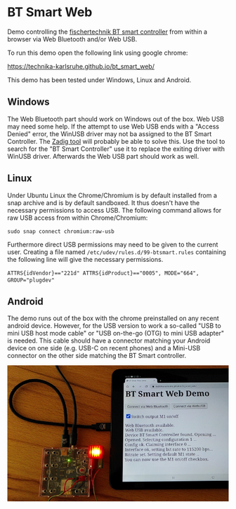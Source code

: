 # BT Smart Web

Demo controlling the [fischertechnik BT smart controller](https://www.fischertechnik.de/de-de/produkte/einzelteile/aktoren/161944-bt-smart-controller-rot) from within a browser via Web Bluetooth and/or Web USB.

To run this demo open the following link using google chrome:

https://technika-karlsruhe.github.io/bt_smart_web/

This demo has been tested under Windows, Linux and Android.

## Windows

The Web Bluetooth part should work on Windows out of the box. Web USB
may need some help. If the attempt to use Web USB ends with a
"Access Denied" error, the WinUSB driver may not ba assigned to
the BT Smart Controller. The [Zadig tool](https://zadig.akeo.ie/)
will probably be able to solve this. Use the tool to search for the
"BT Smart Controller" use it to replace the exiting driver with
WinUSB driver. Afterwards the Web USB part should work as well.

## Linux

Under Ubuntu Linux the Chrome/Chromium is by default installed from a snap archive and is by default sandboxed. It thus doesn't have the necessary permissions to access USB. The following command allows for raw USB access from within Chrome/Chromium:

```
sudo snap connect chromium:raw-usb
```

Furthermore direct USB permissions may need to be given to the current user. Creating a file named ```/etc/udev/rules.d/99-btsmart.rules``` containing the following line will give the necessary permissions.

```
ATTRS{idVendor}=="221d" ATTRS{idProduct}=="0005", MODE="664", GROUP="plugdev"
```

## Android

The demo runs out of the box with the chrome preinstalled on any recent android device. However, for the USB version to work a so-called "USB to mini USB host mode cable" or "USB on-the-go (OTG) to mini USB adapter" is needed. This cable should have a connector matching your Android device on one side (e.g. USB-C on recent phones) and a Mini-USB connector on the other side matching the BT Smart controller.

![Android USB](android_usb.jpg)